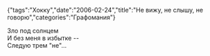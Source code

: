 {"tags":"Хокку","date":"2006-02-24","title":"Не вижу, не слышу, не говорю","categories":"Графомания"}

Зло под солнцем  
И без меня в избытке --  
Следую трем "не"...
